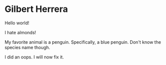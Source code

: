 # Gilbert Herrera

Hello world!

I hate almonds!

My favorite animal is a penguin. Specifically, a blue penguin. Don't know the species name though.

I did an oops. I will now fix it.